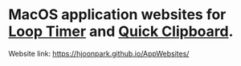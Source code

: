 # MacOS application websites for [Loop Timer](https://apps.apple.com/us/app/loop-timer-repeat-simple/id1624426570?mt=12&itsct=apps_box_badge&itscg=30200) and [Quick Clipboard](https://apps.apple.com/us/app/quick-clipboard-copy-paste/id1636064726?mt=12&itsct=apps_box_badge&itscg=30200).

Website link: https://hjoonpark.github.io/AppWebsites/
